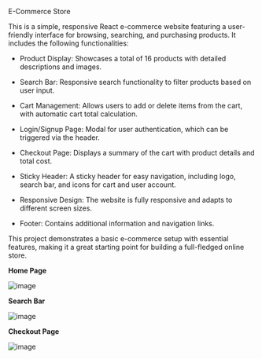 E-Commerce Store

This is a simple, responsive React e-commerce website featuring a user-friendly interface for browsing, searching, and purchasing products. It includes the following functionalities:

* Product Display: Showcases a total of 16 products with detailed descriptions and images.

 * Search Bar: Responsive search functionality to filter products based on user input.

* Cart Management: Allows users to add or delete items from the cart, with automatic cart total calculation.

* Login/Signup Page: Modal for user authentication, which can be triggered via the header.

* Checkout Page: Displays a summary of the cart with product details and total cost.

* Sticky Header: A sticky header for easy navigation, including logo, search bar, and icons for cart and user account.

* Responsive Design: The website is fully responsive and adapts to different screen sizes.

* Footer: Contains additional information and navigation links.

This project demonstrates a basic e-commerce setup with essential features, making it a great starting point for building a full-fledged online store.

**Home Page**

![image](https://github.com/user-attachments/assets/33f031a0-73bb-4c60-94f6-a0f009b4498f)

**Search Bar**

![image](https://github.com/user-attachments/assets/cd5f703c-9fb6-4f75-9a3c-22dffa953a6c)

**Checkout Page**

![image](https://github.com/user-attachments/assets/d718382f-c09a-4e61-95c4-dcc76ddba049)

